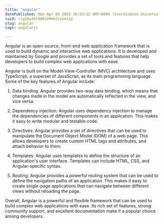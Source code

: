 ```yaml
---
title: "angular"
datePublished: Mon Apr 03 2023 18:53:22 GMT+0000 (Coordinated Universal Time)
cuid: clg16w1ht000i09mm1ixaex3p
slug: angular
tags: angularjs

---
```


Angular is an open-source, front-end web application framework that is used to build dynamic and interactive web applications. It is developed and maintained by Google and provides a set of tools and features that help developers to build complex web applications with ease.

Angular is built on the Model-View-Controller (MVC) architecture and uses TypeScript, a superset of JavaScript, as its main programming language. Some of the key features of Angular include:

1. Data binding: Angular provides two-way data binding, which means that changes made in the model are automatically reflected in the view, and vice versa.
    
2. Dependency injection: Angular uses dependency injection to manage the dependencies of different components in an application. This makes it easy to write modular and testable code.
    
3. Directives: Angular provides a set of directives that can be used to manipulate the Document Object Model (DOM) of a web page. This allows developers to create custom HTML tags and attributes, and attach behavior to them.
    
4. Templates: Angular uses templates to define the structure of an application's user interface. Templates can include HTML, CSS, and Angular-specific syntax.
    
5. Routing: Angular provides a powerful routing system that can be used to define the navigation paths of an application. This makes it easy to create single-page applications that can navigate between different views without reloading the page.
    

Overall, Angular is a powerful and flexible framework that can be used to build complex web applications with ease. Its rich set of features, strong community support, and excellent documentation make it a popular choice among developers.